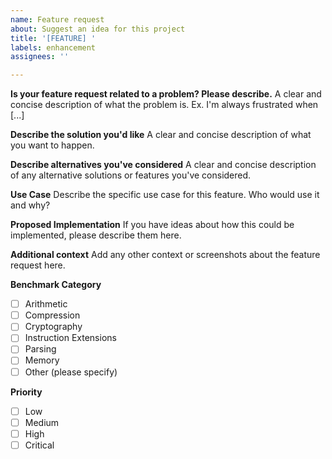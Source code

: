 ```yaml
---
name: Feature request
about: Suggest an idea for this project
title: '[FEATURE] '
labels: enhancement
assignees: ''

---
```


**Is your feature request related to a problem? Please describe.**
A clear and concise description of what the problem is. Ex. I'm always frustrated when [...]

**Describe the solution you'd like**
A clear and concise description of what you want to happen.

**Describe alternatives you've considered**
A clear and concise description of any alternative solutions or features you've considered.

**Use Case**
Describe the specific use case for this feature. Who would use it and why?

**Proposed Implementation**
If you have ideas about how this could be implemented, please describe them here.

**Additional context**
Add any other context or screenshots about the feature request here.

**Benchmark Category**
- [ ] Arithmetic
- [ ] Compression
- [ ] Cryptography
- [ ] Instruction Extensions
- [ ] Parsing
- [ ] Memory
- [ ] Other (please specify)

**Priority**
- [ ] Low
- [ ] Medium
- [ ] High
- [ ] Critical

